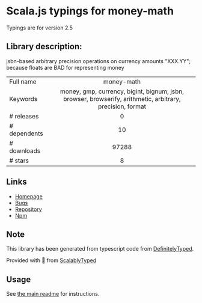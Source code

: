 
# Scala.js typings for money-math

Typings are for version 2.5

## Library description:
jsbn-based arbitrary precision operations on currency amounts "XXX.YY"; because floats are BAD for representing money

|                    |                 |
| ------------------ | :-------------: |
| Full name          | money-math |
| Keywords           | money, gmp, currency, bigint, bignum, jsbn, browser, browserify, arithmetic, arbitrary, precision, format |
| # releases         | 0 |
| # dependents       | 10 |
| # downloads        | 97288 |
| # stars            | 8 |

## Links
- [Homepage](https://github.com/ikr/money-math#readme)
- [Bugs](https://github.com/ikr/money-math/issues)
- [Repository](https://github.com/ikr/money-math)
- [Npm](https://www.npmjs.com/package/money-math)
    


## Note
This library has been generated from typescript code from [DefinitelyTyped](https://definitelytyped.org).

Provided with :purple_heart: from [ScalablyTyped](https://github.com/oyvindberg/ScalablyTyped)

## Usage
See [the main readme](../../readme.md) for instructions.



